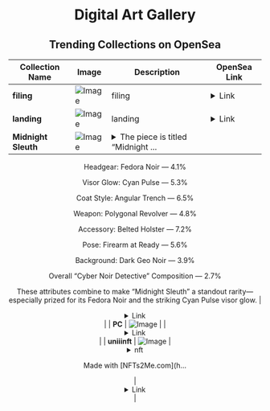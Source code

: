 <div align="center">

# Digital Art Gallery

## Trending Collections on OpenSea

| Collection Name                       | Image                                                                                     | Description                       | OpenSea Link                                                                                          |
|---------------------------------------|-------------------------------------------------------------------------------------------|-----------------------------------|--------------------------------------------------------------------------------------------------------|
| **filing** | ![Image](https://i.seadn.io/s/raw/files/0d3145f6786ac1f2cd7107bef8d5b915.png?w=500&auto=format?w=200&auto=format) | filing | <details><summary>Link</summary>[filing](https://opensea.io/collection/filing-17)</details> |
| **landing** | ![Image](https://i.seadn.io/s/raw/files/7cee56e0a45ea4af8bb5327ebf0617fe.png?w=500&auto=format?w=200&auto=format) | landing | <details><summary>Link</summary>[landing](https://opensea.io/collection/landing-16)</details> |
| **Midnight Sleuth** | ![Image](https://i.seadn.io/s/raw/files/c3e7a8df7ca2570a3ef020c6bbec694d.png?w=500&auto=format?w=200&auto=format) | <details><summary>The piece is titled “Midnight ...</summary>The piece is titled “Midnight Sleuth”, with these estimated rarities:

Headgear: Fedora Noir — 4.1%

Visor Glow: Cyan Pulse — 5.3%

Coat Style: Angular Trench — 6.5%

Weapon: Polygonal Revolver — 4.8%

Accessory: Belted Holster — 7.2%

Pose: Firearm at Ready — 5.6%

Background: Dark Geo Noir — 3.9%

Overall “Cyber Noir Detective” Composition — 2.7%

These attributes combine to make “Midnight Sleuth” a standout rarity—especially prized for its Fedora Noir and the striking Cyan Pulse visor glow.</details> | <details><summary>Link</summary>[Midnight Sleuth](https://opensea.io/collection/people-from-my-space-10)</details> |
| **PC** | ![Image](https://i.seadn.io/s/raw/files/6cfb19c995cc56871f10292b36aa13f8.webp?w=500&auto=format?w=200&auto=format) |  | <details><summary>Link</summary>[PC](https://opensea.io/collection/pc-68)</details> |
| **uniiinft** | ![Image](https://i.seadn.io/s/raw/files/4a83d381912849ccac94d14d7f0ff4a0.webp?w=500&auto=format?w=200&auto=format) | <details><summary>nft

Made with [NFTs2Me.com](h...</summary>nft

Made with [NFTs2Me.com](https://nfts2me.com/)</details> | <details><summary>Link</summary>[uniiinft](https://opensea.io/collection/uniiinft)</details> |

</div>
